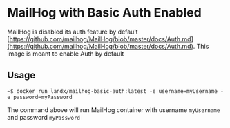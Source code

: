 # MailHog with Basic Auth Enabled

MailHog is disabled its auth feature by default [https://github.com/mailhog/MailHog/blob/master/docs/Auth.md](https://github.com/mailhog/MailHog/blob/master/docs/Auth.md). This image is meant to enable Auth by default

## Usage

```
~$ docker run landx/mailhog-basic-auth:latest -e username=myUsername -e password=myPassword
```

The command above will run MailHog container with username `myUsername` and password `myPassword`


